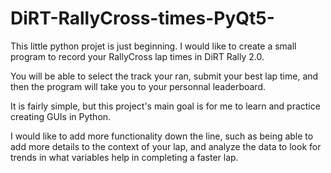 # DiRT-RallyCross-times-PyQt5-

This little python projet is just beginning. I would like to create a small program to record your RallyCross lap times in DiRT Rally 2.0. 

You will be able to select the track your ran, submit your best lap time, and then the program will take you to your personnal leaderboard. 

It is fairly simple, but this project's main goal is for me to learn and practice creating GUIs in Python.

I would like to add more functionality down the line, such as being able to add more details to the context of your lap, and analyze the data to look for trends in what variables help in completing a faster lap.
